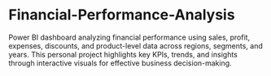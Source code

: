 # Financial-Performance-Analysis
Power BI dashboard analyzing financial performance using sales, profit, expenses, discounts, and product-level data across regions, segments, and years. This personal project highlights key KPIs, trends, and insights through interactive visuals for effective business decision-making.
